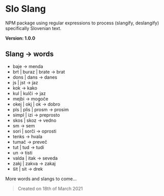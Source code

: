# Slo Slang

NPM package using regular expressions to process (slangify, deslangify) specifically Slovenian text.

**Version: 1.0.0**

## Slang -> words
- baje -> menda
- brt | buraz | brate -> brat
- dons | dans -> danes
- js | jst -> jaz
- kok -> kako
- kul | kulči -> jaz
- mejbi -> mogoče
- okej | okj | ok -> dobro
- pls | plis | prosm -> prosim
- simpl | izi -> preprosto
- skos | skoz -> vedno
- sm -> sem
- sori | sorči -> oprosti
- tenks -> hvala
- tumač -> preveč
- tut | tud -> tudi
- un -> tisti
- valda | itak -> seveda
- zakj | zakva -> zakaj
- šit | sit -> drek

More words and slangs to come...

> Created on 18th of March 2021